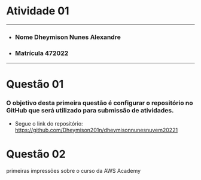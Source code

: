# Atividade 01

---

- ### Nome Dheymison Nunes Alexandre
- ### Matrícula 472022
  
---

# Questão 01 

### O objetivo desta primeira questão é configurar o repositório no GitHub que será utilizado para submissão de atividades.

- Segue o link do repositório: https://github.com/Dheymison201n/dheymisonnunesnuvem20221

# Questão 02

primeiras impressões sobre o curso da AWS Academy
